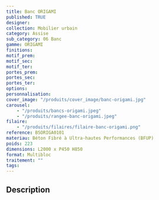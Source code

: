 ```yaml
---
title: Banc ORIGAMI
published: TRUE
designer:
collection: Mobilier urbain
category: Assise
sub_category: 06 Banc
gamme: ORIGAMI
finitions:
motif_prem:
motif_sec:
motif_ter:
portes_prem:
portes_sec:
portes_ter:
options:
personnalisation:
cover_image: "/produits/cover_image/banc-origami.jpg"
carousel:
    - "/produits/bancs-origami.jpeg"
    - "/produits/rangee-banc-origami.jpeg"
filaire:
    - "/produits/filaires/filaire-banc-origami.png"
reference: BSORIGA0101
materiau: Béton Fibré à Ultra-hautes Performances (BFUP)
poids: 223
dimensions: L2000 x P450 H850
format: Multibloc
traitement: ""
tags:
---
```


## Description
